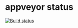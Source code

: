 # appveyor status

[![Build status](https://ci.appveyor.com/api/projects/status/dx87fa1j1h387fto?svg=true)](https://ci.appveyor.com/project/juju937/hw-typescript)